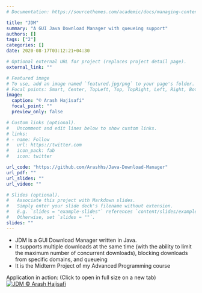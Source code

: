 ```yaml
---
# Documentation: https://sourcethemes.com/academic/docs/managing-content/

title: "JDM"
summary: "A GUI Java Download Manager with queueing support"
authors: []
tags: ["2"]
categories: []
date: 2020-08-17T03:12:21+04:30

# Optional external URL for project (replaces project detail page).
external_link: ""

# Featured image
# To use, add an image named `featured.jpg/png` to your page's folder.
# Focal points: Smart, Center, TopLeft, Top, TopRight, Left, Right, BottomLeft, Bottom, BottomRight.
image:
  caption: "© Arash Hajisafi"
  focal_point: ""
  preview_only: false

# Custom links (optional).
#   Uncomment and edit lines below to show custom links.
# links:
# - name: Follow
#   url: https://twitter.com
#   icon_pack: fab
#   icon: twitter

url_code: "https://github.com/Arashhs/Java-Download-Manager"
url_pdf: ""
url_slides: ""
url_video: ""

# Slides (optional).
#   Associate this project with Markdown slides.
#   Simply enter your slide deck's filename without extension.
#   E.g. `slides = "example-slides"` references `content/slides/example-slides.md`.
#   Otherwise, set `slides = ""`.
slides: ""
---
```

- JDM is a GUI Download Manager written in Java.
- It supports multiple downloads at the same time (with the ability to limit the maximum number of concurrent downloads), blocking downloads from specific domains, and queueing
- It is the Midterm Project of my Advanced Programming course

Application in action: (Click to open in full size on a new tab)
<a href="gif.gif" target="_blank">
![JDM © Arash Hajisafi](gif.gif)
</a>